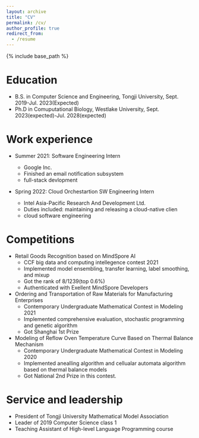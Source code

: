 ```yaml
---
layout: archive
title: "CV"
permalink: /cv/
author_profile: true
redirect_from:
  - /resume
---
```


{% include base_path %}

Education
======
* B.S. in Computer Science and Engineering, Tongji University, Sept. 2019-Jul. 2023(Expected)
* Ph.D in Comuputational Biology, Westlake University, Sept. 2023(expected)-Jul. 2028(expected) 

Work experience
======
* Summer 2021: Software Engineering Intern
  * Google Inc.
  * Finished an email notification subsystem
  * full-stack devlopment

* Spring 2022: Cloud Orchestartion SW Engineering Intern
  * Intel Asia-Pacific Research And Development Ltd.
  * Duties included: maintaining and releasing a cloud-native clien
  * cloud software engineering
  
Competitions
======
* Retail Goods Recognition based on MindSpore AI
  * CCF big data and computing intellegence contest 2021
  * Implemented model ensembling, transfer learning, label smoothing, and mixup
  * Got the rank of 8/1239(top 0.6%)
  * Authenticated with Exellent MindSpore Developers
* Ordering and Transportation of Raw Materials for Manufacturing Enterprises
  * Contemporary Undergraduate Mathematical Contest in Modeling 2021
  * Implemented comprehensive evaluation, stochastic programming and genetic algorithm
  * Got Shanghai 1st Prize
* Modeling of Reflow Oven Temperature Curve Based on Thermal Balance Mechanism
  * Contemporary Undergraduate Mathematical Contest in Modeling 2020
  * Implemented anealling algorithm and cellualar automata algorithm based on thermal balance models
  * Got National 2nd Prize in this contest.

Service and leadership
======
* President of Tongji University Mathematical Model Association
* Leader of 2019 Computer Science class 1
* Teaching Assistant of High-level Language Programming course
